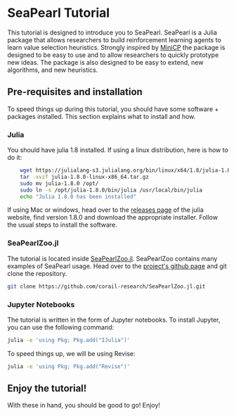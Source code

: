 # SeaPearl Tutorial

This tutorial is designed to introduce you to SeaPearl. SeaPearl is a Julia package that allows researchers to build reinforcement learning agents to learn value selection heuristics. Strongly inspired by [MiniCP](http://www.minicp.org/) the package is designed to be easy to use and to allow researchers to quickly prototype new ideas. The package is also designed to be easy to extend, new algorithms, and new heuristics.

## Pre-requisites and installation

To speed things up during this tutorial, you should have some software + packages installed. This section explains what to install and how.

### Julia
You should have julia 1.8 installed. If using a linux distribution, here is how to do it:
    
```bash
    wget https://julialang-s3.julialang.org/bin/linux/x64/1.8/julia-1.8.0-linux-x86_64.tar.gz
    tar -xvzf julia-1.8.0-linux-x86_64.tar.gz
    sudo mv julia-1.8.0 /opt/
    sudo ln -s /opt/julia-1.8.0/bin/julia /usr/local/bin/julia
    echo "Julia 1.8.0 has been installed"
```
If using Mac or windows, head over to the [releases page](https://julialang.org/downloads/oldreleases/) of the julia website, find version 1.8.0 and download the appropriate installer. Follow the usual steps to install the software.

### SeaPearlZoo.jl

The tutorial is located inside [SeaPearlZoo.jl](https://github.com/corail-research/SeaPearlZoo.jl). SeaPearlZoo contains many examples of SeaPearl usage. Head over to the [project's github page](https://github.com/corail-research/SeaPearlZoo.jl) and git clone the repository. 

```bash
git clone https://github.com/corail-research/SeaPearlZoo.jl.git
```

### Jupyter Notebooks

The tutorial is written in the form of Jupyter notebooks. To install Jupyter, you can use the following command:
```bash
julia -e 'using Pkg; Pkg.add("IJulia")'
```
To speed things up, we will be using Revise:
```bash
julia -e 'using Pkg; Pkg.add("Revise")'
```


## Enjoy the tutorial!

With these in hand, you should be good to go! Enjoy!
